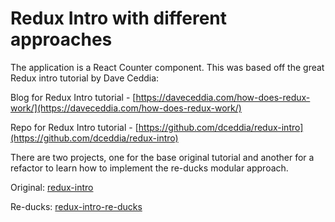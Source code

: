 # Redux Intro with different approaches

The application is a React Counter component. This was based off the great Redux intro tutorial by Dave Ceddia:

Blog for Redux Intro tutorial - [https://daveceddia.com/how-does-redux-work/](https://daveceddia.com/how-does-redux-work/)

Repo for Redux Intro tutorial - [https://github.com/dceddia/redux-intro](https://github.com/dceddia/redux-intro)

There are two projects, one for the base original tutorial and another for a refactor to learn how to implement the re-ducks modular approach.

Original: [redux-intro](https://github.com/marshallmcdonnell/redux-intro-re-ducks/tree/master/redux-intro)

Re-ducks: [redux-intro-re-ducks](https://github.com/marshallmcdonnell/redux-intro-re-ducks/tree/master/redux-intro-re-ducks)

